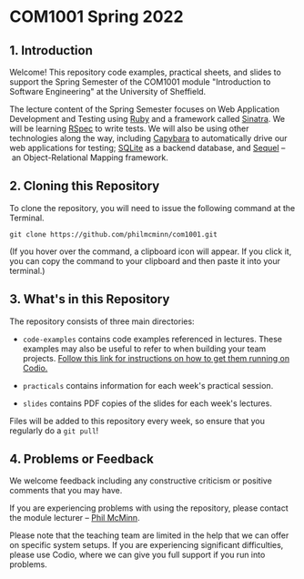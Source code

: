 # COM1001 Spring 2022

## 1. Introduction

Welcome! This repository code examples, practical sheets, and slides to support
the Spring Semester of the COM1001 module "Introduction to Software Engineering"
at the University of Sheffield.

The lecture content of the Spring Semester focuses on Web Application
Development and Testing using [Ruby](https://www.ruby-lang.org/) and a framework
called [Sinatra](http://sinatrarb.com/). We will be learning
[RSpec](https://rspec.info/) to write tests. We will also be using other
technologies along the way, including
[Capybara](https://teamcapybara.github.io/capybara/) to automatically drive our
web applications for testing; [SQLite](https://www.sqlite.org/) as a backend
database, and [Sequel](https://sequel.jeremyevans.net/) – an Object-Relational
Mapping framework.

## 2. Cloning this Repository

To clone the repository, you will need to issue the following command at the
Terminal. 

```console
git clone https://github.com/philmcminn/com1001.git
```

(If you hover over the command, a clipboard icon will appear. If you click it,
you can copy the command to your clipboard and then paste it into your
terminal.)

## 3. What's in this Repository

The repository consists of three main directories:

* `code-examples` contains code examples referenced in lectures. These examples
  may also be useful to refer to when building your team projects. [Follow this
  link for instructions on how to get them running on Codio.](code-examples/)

* `practicals` contains information for each week's practical session.

* `slides` contains PDF copies of the slides for each week's lectures. 

Files will be added to this repository every week, so ensure that you regularly
do a `git pull`!

## 4. Problems or Feedback

We welcome feedback including any constructive criticism or positive comments
that you may have.

If you are experiencing problems with using the repository, please contact the
module lecturer – [Phil McMinn](https://mcminn.io). 

Please note that the teaching team are limited in the help that we can offer on
specific system setups. If you are experiencing significant difficulties, please
use Codio, where we can give you full support if you run into problems. 
